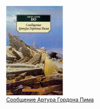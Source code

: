 ![](Сообщение%20Артура%20Гордона%20Пима.jpg)  
[Сообщение Артура Гордона Пима](Сообщение%20Артура%20Гордона%20Пима.md)
